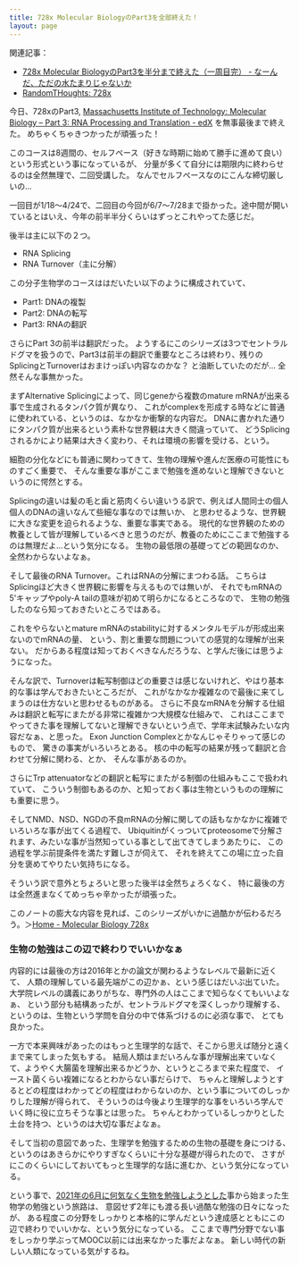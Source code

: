 ```yaml
---
title: 728x Molecular BiologyのPart3を全部終えた！
layout: page
---
```


関連記事：

- [728x Molecular BiologyのPart3を半分まで終えた（一周目完） - なーんだ、ただの水たまりじゃないか](https://karino2.github.io/2023/04/25/first_round_728x_part3.html)
- [RandomTHoughts: 728x](https://karino2.github.io/RandomThoughts/728x)

今日、728xのPart3, [Massachusetts Institute of Technology: Molecular Biology – Part 3: RNA Processing and Translation - edX](https://www.edx.org/course/molecular-biology-part-3-rna-processing-and-transl) を無事最後まで終えた。
めちゃくちゃきつかったが頑張った！

このコースは8週間の、セルフペース（好きな時期に始めて勝手に進めて良い）という形式という事になっているが、
分量が多くて自分には期限内に終わらせるのは全然無理で、二回受講した。
なんでセルフペースなのにこんな締切厳しいの…

一回目が1/18〜4/24で、二回目の今回が6/7〜7/28まで掛かった。途中間が開いているとはいえ、今年の前半半分くらいはずっとこれやってた感じだ。

後半は主に以下の２つ。

- RNA Splicing
- RNA Turnover（主に分解）

この分子生物学のコースははだいたい以下のように構成されていて、

- Part1: DNAの複製
- Part2: DNAの転写
- Part3: RNAの翻訳

さらにPart 3の前半は翻訳だった。
ようするにこのシリーズは3つでセントラルドグマを扱うので、Part3は前半の翻訳で重要なところは終わり、残りのSplicingとTurnoverはおまけっぽい内容なのかな？
と油断していたのだが…
全然そんな事無かった。

まずAlternative Splicingによって、同じgeneから複数のmature mRNAが出来る事で生成されるタンパク質が異なり、
これがcomplexを形成する時などに普通に使われている、というのは、なかなか衝撃的な内容だ。
DNAに書かれた通りにタンパク質が出来るという素朴な世界観は大きく間違っていて、
どうSplicingされるかにより結果は大きく変わり、それは環境の影響を受ける、という。

細胞の分化などにも普通に関わってきて、生物の理解や進んだ医療の可能性にものすごく重要で、
そんな重要な事がここまで勉強を進めないと理解できないというのに愕然とする。

Splicingの違いは髪の毛と歯と筋肉くらい違いうる訳で、例えば人間同士の個人個人のDNAの違いなんて些細な事なのでは無いか、
と思わせるような、世界観に大きな変更を迫られるような、重要な事実である。
現代的な世界観のための教養として皆が理解しているべきと思うのだが、教養のためにここまで勉強するのは無理だよ…という気分になる。
生物の最低限の基礎ってどの範囲なのか、全然わからないよなぁ。

そして最後のRNA Turnover。これはRNAの分解にまつわる話。
こちらはSplicingほど大きく世界観に影響を与えるものでは無いが、
それでもmRNAの5'キャップやpoly-A tailの意味が初めて明らかになるところなので、
生物の勉強したのなら知っておきたいところではある。

これをやらないとmature mRNAのstabilityに対するメンタルモデルが形成出来ないのでmRNAの量、
という、割と重要な問題についての感覚的な理解が出来ない。
だからある程度は知っておくべきなんだろうな、と学んだ後には思うようになった。

そんな訳で、Turnoverは転写制御ほどの重要さは感じないけれど、やはり基本的な事は学んでおきたいところだが、
これがなかなか複雑なので最後に来てしまうのは仕方ないと思わせるものがある。
さらに不良なmRNAを分解する仕組みは翻訳と転写にまたがる非常に複雑かつ大規模な仕組みで、
これはここまでやってきた事を理解してないと理解できないという点で、学年末試験みたいな内容だなぁ、と思った。
Exon Junction Complexとかなんじゃそりゃって感じのもので、
驚きの事実がいろいろとある。
核の中の転写の結果が残って翻訳と合わせて分解に関わる、とか、
そんな事があるのか。

さらにTrp attenuatorなどの翻訳と転写にまたがる制御の仕組みもここで扱われていて、
こういう制御もあるのか、と知っておく事は生物というものの理解にも重要に思う。

そしてNMD、NSD、NGDの不良mRNAの分解に関しての話もなかなかに複雑でいろいろな事が出てくる過程で、
Ubiquitinがくっついてproteosomeで分解されます、みたいな事が当然知っている事として出てきてしまうあたりに、
この過程を学ぶ前提条件を満たす難しさが伺えて、
それを終えてこの場に立った自分を褒めてやりたい気持ちになる。

そういう訳で意外とちょろいと思った後半は全然ちょろくなく、
特に最後の方は全然進まなくてめっちゃ辛かったが頑張った。

このノートの膨大な内容を見れば、このシリーズがいかに過酷かが伝わるだろう。＞[Home - Molecular Biology 728x](https://karino2.github.io/MolecularBiology728x/Home)

### 生物の勉強はこの辺で終わりでいいかなぁ

内容的には最後の方は2016年とかの論文が関わるようなレベルで最新に近くて、
人類の理解している最先端がこの辺かぁ、という感じはだいぶ出ていた。
大学院レベルの講義にありがちな、専門外の人はここまで知らなくてもいいよなぁ、
という部分も結構あったが、セントラルドグマを深くしっかり理解する、
というのは、生物という学問を自分の中で体系づけるのに必須な事で、
とても良かった。

一方で本来興味があったのはもっと生理学的な話で、そこから思えば随分と遠くまで来てしまった気もする。
結局人類はまだいろんな事が理解出来ていなくて、ようやく大腸菌を理解出来るかどうか、というところまで来た程度で、
イースト菌くらい複雑になるとわからない事だらけで、
ちゃんと理解しようとするとどの程度はわかってどの程度はわからないのか、という事についてのしっかりした理解が得られて、
そういうのは今後より生理学的な事をいろいろ学んでいく時に役に立ちそうな事とは思った。
ちゃんとわかっているしっかりとした土台を持つ、というのは大切な事だよなぁ。

そして当初の意図であった、生理学を勉強するための生物の基礎を身につける、というのはあきらかにやりすぎなくらいに十分な基礎が得られたので、
さすがにこのくらいにしておいてもっと生理学的な話に進むか、という気分になっている。

という事で、[2021年の6月に何気なく生物を勉強しようとした](https://karino2.github.io/2021/06/11/biology.html)事から始まった生物学の勉強という旅路は、
意図せず2年にも渡る長い過酷な勉強の日々になったが、
ある程度この分野をしっかりと本格的に学んだという達成感とともにこの辺で終わりでいいかな、という気分になっている。
ここまで専門分野でない事をしっかり学ぶってMOOC以前には出来なかった事だよなぁ。
新しい時代の新しい人類になっている気がするね。